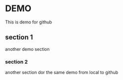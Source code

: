 # DEMO

This  is demo for github
## section 1

another demo section
### section 2

another section dor the same demo from local to github

